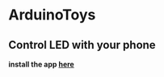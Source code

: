 # ArduinoToys

## Control LED with your phone 


**install the app [here](https://play.google.com/store/apps/details?id=xnj.lazydog.btcontroller)**
